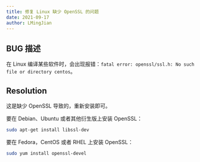 ```yaml
---
title: 修复 Linux 缺少 OpenSSL 的问题
date: 2021-09-17
author: LMingJian
---
```


## BUG 描述

在 Linux 编译某些软件时，会出现报错：`fatal error: openssl/ssl.h: No such file or directory centos`。

## Resolution

这是缺少 OpenSSL 导致的，重新安装即可。

要在 Debian、Ubuntu 或者其他衍生版上安装 OpenSSL：

```bash
sudo apt-get install libssl-dev
```

要在 Fedora，CentOS 或者 RHEL 上安装 OpenSSL：

```bash
sudo yum install openssl-devel
```

